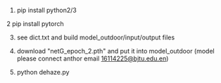 1. pip install python2/3

2  pip install pytorch

3. see dict.txt and build model_outdoor/input/output files 

4. download "netG_epoch_2.pth" and put it into model_outdoor (model please connect anthor email 16114225@bjtu.edu.en)

5. python dehaze.py 